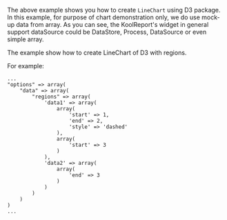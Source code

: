 The above example shows you how to create `LineChart` using D3 package. In this example, for purpose of chart demonstration only, we do use mock-up data from array. As you can see, the KoolReport's widget in general support dataSource could be DataStore, Process, DataSource or even simple array.

The example show how to create LineChart of D3 with regions.

For example:

    ...
    "options" => array(
        "data" => array(
            "regions" => array(
                'data1' => array(
                    array(
                        'start' => 1,
                        'end' => 2,
                        'style' => 'dashed'
                    ),
                    array(
                        'start' => 3
                    )
                ),
                'data2' => array(
                    array(
                        'end' => 3
                    )
                )
            )
        )
    )
    ...